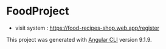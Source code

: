 # FoodProject
- visit system : https://food-recipes-shop.web.app/register

This project was generated with [Angular CLI](https://github.com/angular/angular-cli) version 9.1.9.


